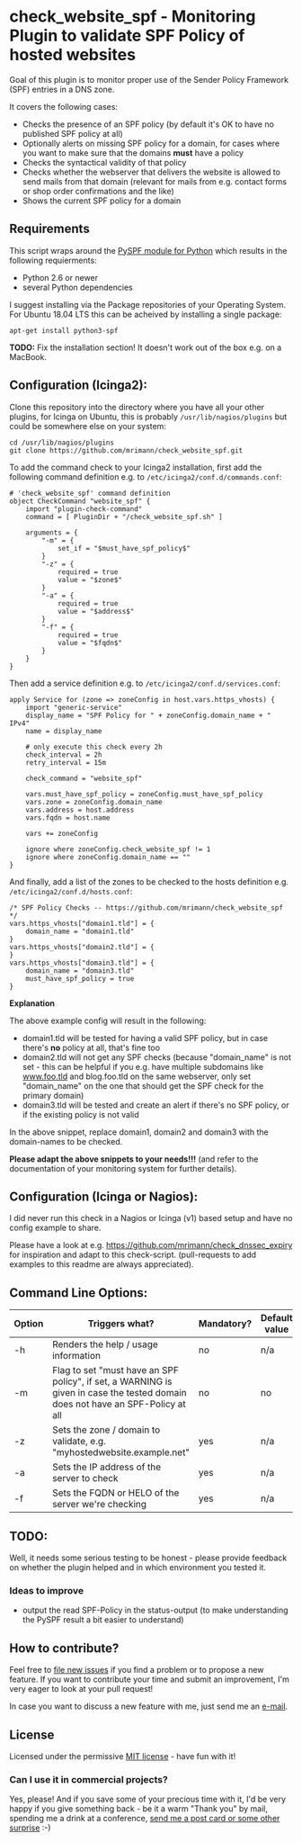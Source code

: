 # check_website_spf - Monitoring Plugin to validate SPF Policy of hosted websites

Goal of this plugin is to monitor proper use of the Sender Policy Framework (SPF) entries in a DNS zone.

It covers the following cases:

- Checks the presence of an SPF policy (by default it's OK to have no published SPF policy at all)
- Optionally alerts on missing SPF policy for a domain, for cases where you want to make sure that the domains **must** have a policy
- Checks the syntactical validity of that policy
- Checks whether the webserver that delivers the website is allowed to send mails from that domain (relevant for mails from e.g. contact forms or shop order confirmations and the like)
- Shows the current SPF policy for a domain

## Requirements
This script wraps around the [PySPF module for Python](https://pypi.org/project/pyspf/) which results in the following requierments:
- Python 2.6 or newer
- several Python dependencies

I suggest installing via the Package repositories of your Operating System. For Ubuntu 18.04 LTS this can be acheived by installing a single package:

```apt-get install python3-spf```

**TODO:** Fix the installation section! It doesn't work out of the box e.g. on a MacBook.

## Configuration (Icinga2):

Clone this repository into the directory where you have all your other plugins, for Icinga on Ubuntu, this is probably `/usr/lib/nagios/plugins` but could be somewhere else on your system:

	cd /usr/lib/nagios/plugins
	git clone https://github.com/mrimann/check_website_spf.git

To add the command check to your Icinga2 installation, first add the following command definition e.g. to `/etc/icinga2/conf.d/commands.conf`:

	# 'check_website_spf' command definition
	object CheckCommand "website_spf" {
		import "plugin-check-command"
		command = [ PluginDir + "/check_website_spf.sh" ]
	
		arguments = {
			"-m" = {
				set_if = "$must_have_spf_policy$"
			}
			"-z" = {
				required = true
				value = "$zone$"
			}
			"-a" = {
				required = true
				value = "$address$"
			}
			"-f" = {
				required = true
				value = "$fqdn$"
			}
		}
	}

Then add a service definition e.g. to `/etc/icinga2/conf.d/services.conf`:

	apply Service for (zone => zoneConfig in host.vars.https_vhosts) {
		import "generic-service"
		display_name = "SPF Policy for " + zoneConfig.domain_name + " IPv4"
		name = display_name

		# only execute this check every 2h
		check_interval = 2h
		retry_interval = 15m

		check_command = "website_spf"

		vars.must_have_spf_policy = zoneConfig.must_have_spf_policy
		vars.zone = zoneConfig.domain_name
		vars.address = host.address
		vars.fqdn = host.name

		vars += zoneConfig

		ignore where zoneConfig.check_website_spf != 1
        ignore where zoneConfig.domain_name == ""
	}

And finally, add a list of the zones to be checked to the hosts definition e.g. `/etc/icinga2/conf.d/hosts.conf`:

    /* SPF Policy Checks -- https://github.com/mrimann/check_website_spf */
    vars.https_vhosts["domain1.tld"] = {
        domain_name = "domain1.tld"
    }
    vars.https_vhosts["domain2.tld"] = {
    }
    vars.https_vhosts["domain3.tld"] = {
        domain_name = "domain3.tld"
        must_have_spf_policy = true
    }

**Explanation**

The above example config will result in the following:

- domain1.tld will be tested for having a valid SPF policy, but in case there's **no** policy at all, that's fine too
- domain2.tld will not get any SPF checks (because "domain_name" is not set - this can be helpful if you e.g. have multiple subdomains like www.foo.tld and blog.foo.tld on the same webserver, only set "domain_name" on the one that should get the SPF check for the primary domain)
- domain3.tld will be tested and create an alert if there's no SPF policy, or if the existing policy is not valid

In the above snippet, replace domain1, domain2 and domain3 with the domain-names to be checked.

**Please adapt the above snippets to your needs!!!** (and refer to the documentation of your monitoring system for further details).


## Configuration (Icinga or Nagios):

I did never run this check in a Nagios or Icinga (v1) based setup and have no config example to share.

Please have a look at e.g. https://github.com/mrimann/check_dnssec_expiry for inspiration and adapt to this check-script. (pull-requests to add examples to this readme are always appreciated).


## Command Line Options:

| Option | Triggers what? | Mandatory? | Default value |
| --- | --- | --- | --- |
| -h | Renders the help / usage information | no | n/a |
| -m | Flag to set "must have an SPF policy", if set, a WARNING is given in case the tested domain does not have an SPF-Policy at all | no | no |
| -z | Sets the zone / domain to validate, e.g. "myhostedwebsite.example.net" | yes | n/a |
| -a | Sets the IP address of the server to check | yes | n/a |
| -f | Sets the FQDN or HELO of the server we're checking | yes | n/a |

## TODO:

Well, it needs some serious testing to be honest - please provide feedback on whether the plugin helped and in which environment you tested it.

### Ideas to improve

- output the read SPF-Policy in the status-output (to make understanding the PySPF result a bit easier to understand)


## How to contribute?

Feel free to [file new issues](https://github.com/mrimann/check_website_spf/issues) if you find a problem or to propose a new feature. If you want to contribute your time and submit an improvement, I'm very eager to look at your pull request!

In case you want to discuss a new feature with me, just send me an [e-mail](mailto:mario@rimann.org).


## License

Licensed under the permissive [MIT license](http://opensource.org/licenses/MIT) - have fun with it!

### Can I use it in commercial projects?

Yes, please! And if you save some of your precious time with it, I'd be very happy if you give something back - be it a warm "Thank you" by mail, spending me a drink at a conference, [send me a post card or some other surprise](http://www.rimann.org/support/) :-)
